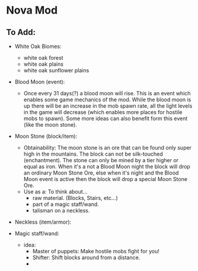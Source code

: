 # Nova Mod

## To Add:
- White Oak Biomes:
	- white oak forest
	- white oak plains
	- white oak sunflower plains

- Blood Moon (event):
	- Once every 31 days(?) a blood moon will rise. This is an event which enables some game mechanics of the mod. While the blood moon is up there will be an increase in the mob spawn rate, all the light levels in the game will decrease (which enables more places for hostile mobs to spawn). Some more ideas can also benefit form this event (like the moon stone).

- Moon Stone (block/item):
	- Obtainability: The moon stone is an ore that can be found only super high in the mountains. The block can not be silk-touched (enchantment). The stone can only be mined by a tier higher or equal as iron. When it's a not a Blood Moon night the block will drop an ordinary Moon Stone Ore, else when it's night and the Blood Moon event is active then the block will drop a special Moon Stone Ore.
	- Use as a: To think about...
		- raw material. (Blocks, Stairs, etc...)
		- part of a magic staff/wand.
		- talisman on a neckless.

- Neckless (item/armor):

- Magic staff/wand:
	- idea:
		- Master of puppets: Make hostile mobs fight for you!
		- Shifter: Shift blocks around from a distance.
		- 
